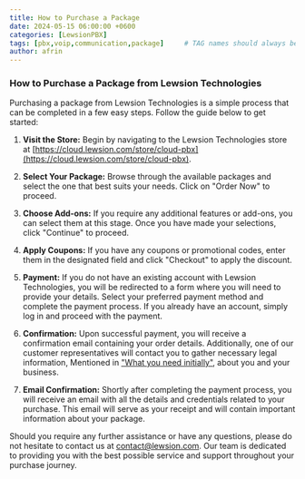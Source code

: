 ```yaml
---
title: How to Purchase a Package
date: 2024-05-15 06:00:00 +0600
categories: [LewsionPBX]
tags: [pbx,voip,communication,package]     # TAG names should always be lowercase
author: afrin
---
```

### How to Purchase a Package from Lewsion Technologies

Purchasing a package from Lewsion Technologies is a simple process that can be completed in a few easy steps. Follow the guide below to get started:

1. **Visit the Store:** Begin by navigating to the Lewsion Technologies store at [https://cloud.lewsion.com/store/cloud-pbx](https://cloud.lewsion.com/store/cloud-pbx).

2. **Select Your Package:** Browse through the available packages and select the one that best suits your needs. Click on "Order Now" to proceed.

3. **Choose Add-ons:** If you require any additional features or add-ons, you can select them at this stage. Once you have made your selections, click "Continue" to proceed.

4. **Apply Coupons:** If you have any coupons or promotional codes, enter them in the designated field and click "Checkout" to apply the discount.

5. **Payment:** If you do not have an existing account with Lewsion Technologies, you will be redirected to a form where you will need to provide your details. Select your preferred payment method and complete the payment process. If you already have an account, simply log in and proceed with the payment.

6. **Confirmation:** Upon successful payment, you will receive a confirmation email containing your order details. Additionally, one of our customer representatives will contact you to gather necessary legal information, Mentioned in [ "What you need initially"](https://docs.lewsion.com/posts/What-you-need-initially/), about you and your business.

7. **Email Confirmation:** Shortly after completing the payment process, you will receive an email with all the details and credentials related to your purchase. This email will serve as your receipt and will contain important information about your package.

Should you require any further assistance or have any questions, please do not hesitate to contact us at [contact@lewsion.com](mailto:contact@lewsion.com). Our team is dedicated to providing you with the best possible service and support throughout your purchase journey.
